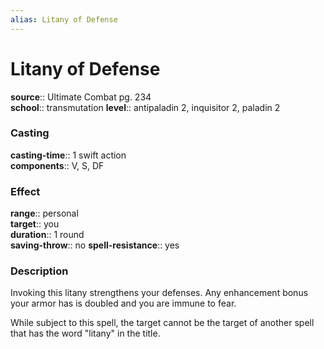 ```yaml
---
alias: Litany of Defense
---
```


# Litany of Defense 

**source**:: Ultimate Combat pg. 234  
**school**:: transmutation
**level**:: antipaladin 2, inquisitor 2, paladin 2

### Casting 

**casting-time**:: 1 swift action  
**components**:: V, S, DF

### Effect 

**range**:: personal  
**target**:: you  
**duration**:: 1 round  
**saving-throw**:: no
**spell-resistance**:: yes

### Description 

Invoking this litany strengthens your defenses. Any enhancement bonus your armor has is doubled and you are immune to fear.  
  
While subject to this spell, the target cannot be the target of another spell that has the word "litany" in the title.
